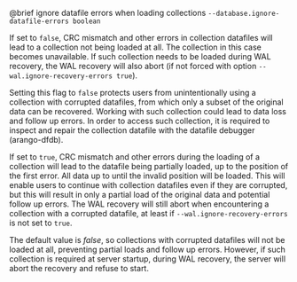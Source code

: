 

@brief ignore datafile errors when loading collections
`--database.ignore-datafile-errors boolean`

If set to `false`, CRC mismatch and other errors in collection datafiles
will lead to a collection not being loaded at all. The collection in this
case becomes unavailable. If such collection needs to be loaded during WAL
recovery, the WAL recovery will also abort (if not forced with option
`--wal.ignore-recovery-errors true`).

Setting this flag to `false` protects users from unintentionally using a
collection with corrupted datafiles, from which only a subset of the
original data can be recovered. Working with such collection could lead
to data loss and follow up errors.
In order to access such collection, it is required to inspect and repair
the collection datafile with the datafile debugger (arango-dfdb).

If set to `true`, CRC mismatch and other errors during the loading of a
collection will lead to the datafile being partially loaded, up to the
position of the first error. All data up to until the invalid position
will be loaded. This will enable users to continue with collection
datafiles
even if they are corrupted, but this will result in only a partial load
of the original data and potential follow up errors. The WAL recovery
will still abort when encountering a collection with a corrupted datafile,
at least if `--wal.ignore-recovery-errors` is not set to `true`.

The default value is *false*, so collections with corrupted datafiles will
not be loaded at all, preventing partial loads and follow up errors.
However,
if such collection is required at server startup, during WAL recovery, the
server will abort the recovery and refuse to start.

